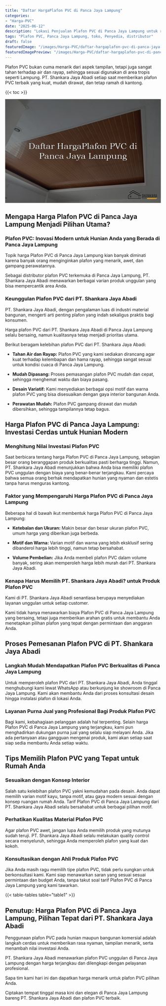 ```yaml
---
title: "Daftar HargaPlafon PVC di Panca Jaya Lampung"
categories:
- "Harga-PVC"
date: "2025-06-12"
description: "Lokasi Penjualan Plafon PVC di Panca Jaya Lampung untuk rumah, kantor, dan ritel. Produk terbaik, pilihan motif, pilihan warna elegan, beserta layanan pemasangan oleh tenaga ahli berpengalaman serta kepastian resmi!|Layanan distribusi Plafon PVC di Panca Jaya Lampung untuk kebutuhan hunian, office, atau ritel, beserta panel terbaik dan pemasangan oleh teknisi ahli dan jaminan resmi.|Solusi Plafon PVC di Panca Jaya Lampung yang andal untuk tempat tinggal, perkantoran, serta toko, dengan material berkualitas dan pemasangan dikerjakan oleh tim profesional serta jaminan resmi.|Distribusi Plafon PVC di Panca Jaya Lampung untuk tempat tinggal, perkantoran, serta toko, dengan panel terbaik dan penempatan oleh tenaga ahli profesional, dilengkapi beserta garansi resmi.}"
tags: "Plafon PVC, Panca Jaya Lampung, toko, Penyedia, distributor"
draft: false
featuredImage: "/images/Harga-PVC/daftar-hargaplafon-pvc-di-panca-jaya-lampung.png"
featuredImagePreview: "/images/Harga-PVC/daftar-hargaplafon-pvc-di-panca-jaya-lampung.png"
---
```


Plafon PVC bukan cuma menarik dari aspek tampilan, tetapi juga sangat tahan terhadap air dan rayap, sehingga sesuai digunakan di area tropis seperti Lampung. PT. Shankara Jaya Abadi setiap saat memberikan plafon PVC terbaik yang kuat, mudah dirawat, dan tetap ramah di kantong.

{{< toc >}}

![Daftar HargaPlafon PVC di Panca Jaya Lampung](/images/Harga-PVC/Daftar-HargaPlafon-PVC-di-Panca-Jaya-Lampung.png)

## Mengapa Harga Plafon PVC di Panca Jaya Lampung Menjadi Pilihan Utama?

### Plafon PVC: Inovasi Modern untuk Hunian Anda yang Berada di Panca Jaya Lampung

Topik harga Plafon PVC di Panca Jaya Lampung kian banyak diminati karena banyak orang menginginkan plafon yang menarik, awet, dan gampang perawatannya.

Sebagai distributor plafon PVC terkemuka di Panca Jaya Lampung, PT. Shankara Jaya Abadi menawarkan berbagai varian produk unggulan yang bisa mempercantik area Anda.

### Keunggulan Plafon PVC dari PT. Shankara Jaya Abadi

PT. Shankara Jaya Abadi, dengan pengalaman luas di industri material bangunan, mengerti arti penting plafon yang indah sekaligus praktis bagi konsumen.

Harga plafon PVC dari PT. Shankara Jaya Abadi di Panca Jaya Lampung selalu bersaing, namun kualitasnya tetap menjadi prioritas utama.

Berikut beragam kelebihan plafon PVC dari PT. Shankara Jaya Abadi:

- **Tahan Air dan Rayap:** Plafon PVC yang kami sediakan dirancang agar kuat terhadap kelembapan dan hama rayap, sehingga sangat sesuai untuk kondisi cuaca di Panca Jaya Lampung.

- **Mudah Dipasang:** Proses pemasangan plafon PVC mudah dan cepat, sehingga menghemat waktu dan biaya pasang.

- **Desain Variatif:** Kami menyediakan berbagai opsi motif dan warna plafon PVC yang bisa disesuaikan dengan gaya interior bangunan Anda.

- **Perawatan Mudah:** Plafon PVC gampang dirawat dan mudah dibersihkan, sehingga tampilannya tetap bagus.

## Harga Plafon PVC di Panca Jaya Lampung: Investasi Cerdas untuk Hunian Modern

### Menghitung Nilai Investasi Plafon PVC

Saat berbicara tentang harga Plafon PVC di Panca Jaya Lampung, sebagian besar orang beranggapan produk berkualitas pasti berharga tinggi. Namun, PT. Shankara Jaya Abadi menunjukkan bahwa Anda bisa memiliki plafon PVC unggulan dengan biaya yang benar-benar terjangkau. Kami percaya bahwa semua orang berhak mendapatkan hunian yang nyaman dan estetis tanpa harus menguras kantong.

### Faktor yang Mempengaruhi Harga Plafon PVC di Panca Jaya Lampung

Beberapa hal di bawah ikut membentuk harga Plafon PVC di Panca Jaya Lampung:

- **Ketebalan dan Ukuran:** Makin besar dan besar ukuran plafon PVC, umum harga yang diberikan juga berbeda.

- **Motif dan Warna:** Varian motif dan warna yang lebih eksklusif sering dibanderol harga lebih tinggi, namun tetap bersahabat.

- **Volume Pembelian:** Jika Anda membeli plafon PVC dalam volume banyak, sering akan memperoleh harga lebih murah dari PT. Shankara Jaya Abadi.

### Kenapa Harus Memilih PT. Shankara Jaya Abadi? untuk Produk Plafon PVC

Kami di PT. Shankara Jaya Abadi senantiasa berupaya menyediakan layanan unggulan untuk setiap customer.

Kami tidak hanya menawarkan biaya Plafon PVC di Panca Jaya Lampung yang bersaing, tetapi juga memberikan arahan gratis untuk membantu Anda menetapkan pilihan plafon yang tepat dengan permintaan dan anggaran Anda.

## Proses Pemesanan Plafon PVC di PT. Shankara Jaya Abadi

### Langkah Mudah Mendapatkan Plafon PVC Berkualitas di Panca Jaya Lampung

Untuk memperoleh plafon PVC dari PT. Shankara Jaya Abadi, Anda tinggal menghubungi kami lewat WhatsApp atau berkunjung ke showroom di Panca Jaya Lampung. Kami akan membantu Anda dari proses konsultasi desain hingga instalasi plafon di lokasi Anda.

### Layanan Purna Jual yang Profesional Bagi Produk Plafon PVC

Bagi kami, kebahagiaan pelanggan adalah hal terpenting. Selain harga Plafon PVC di Panca Jaya Lampung yang terjangkau, kami pun menghadirkan dukungan purna jual yang selalu siap melayani Anda. Jika ada pertanyaan atau gangguan mengenai produk, kami akan setiap saat siap sedia membantu Anda setiap waktu.

## Tips Memilih Plafon PVC yang Tepat untuk Rumah Anda

### Sesuaikan dengan Konsep Interior

Salah satu kelebihan plafon PVC yakni kemudahan pada desain. Anda dapat memilih varian motif kayu, tanpa motif, atau gaya modern sesuai dengan konsep ruangan rumah Anda. Tarif Plafon PVC di Panca Jaya Lampung dari PT. Shankara Jaya Abadi selalu bersahabat untuk berbagai pilihan motif.

### Perhatikan Kualitas Material Plafon PVC

Agar plafon PVC awet, jangan lupa Anda memilih produk yang mutunya sudah teruji. PT. Shankara Jaya Abadi selalu melakukan quality control secara menyeluruh, sehingga Anda memperoleh plafon yang kuat dan kokoh.

### Konsultasikan dengan Ahli Produk Plafon PVC

Jika Anda masih ragu memilih tipe plafon PVC, tidak perlu sungkan untuk berkonsultasi kami. Kami siap menawarkan saran yang sesuai sesuai permintaan dan budget Anda, tanpa takut soal tarif Plafon PVC di Panca Jaya Lampung yang kami tawarkan.

{{< table-tables table="table1" >}}

## Penutup: Harga Plafon PVC di Panca Jaya Lampung, Pilihan Tepat dari PT. Shankara Jaya Abadi

Penggunaan plafon PVC pada hunian maupun bangunan komersial adalah langkah cerdas untuk memberikan rasa nyaman, tampilan menarik, serta menambah nilai investasi Anda.

PT. Shankara Jaya Abadi menawarkan plafon PVC unggulan di Panca Jaya Lampung dengan harga terjangkau dan dilengkapi dengan pelayanan profesional.

Sapa tim kami hari ini dan dapatkan harga menarik untuk plafon PVC pilihan Anda.

Ciptakan tempat tinggal masa kini dan elegan di Panca Jaya Lampung bareng PT. Shankara Jaya Abadi dan plafon PVC terbaik.
